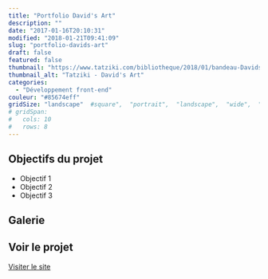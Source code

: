 ```yaml
---
title: "Portfolio David's Art"
description: ""
date: "2017-01-16T20:10:31"
modified: "2018-01-21T09:41:09"
slug: "portfolio-davids-art"
draft: false
featured: false
thumbnail: "https://www.tatziki.com/bibliotheque/2018/01/bandeau-Davidsart.jpg"
thumbnail_alt: "Tatziki - David's Art"
categories:
  - "Développement front-end"
couleur: "#85674eff"
gridSize: "landscape"  #square",  "portrait",  "landscape",  "wide",  "tall",  "feat",  "mini",
# gridSpan:
#   cols: 10
#   rows: 8
---
```


## Objectifs du projet

<!-- TODO: Ajouter les objectifs depuis ACF -->
- Objectif 1
- Objectif 2
- Objectif 3

## Galerie

<!-- TODO: Ajouter les images du projet -->

## Voir le projet

[Visiter le site](https://www.tatziki.com/portfolio-davids-art/)
